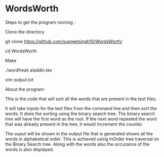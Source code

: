 # WordsWorth

Steps to get the program running :  

Clone the directory 

git clone https://github.com/supreetsingh10/WordsWorth/

cd WordsWorth 

Make 

./wordfreak aladdin.tex 

vim output.txt 


About the program: 

This is the code that will sort all the words that are present in the text files. 

It will take inputs for the text files from the command line and then sort the words. It does the sorting using the binary search tree. The binary search tree will 
have the first word as the root. If the next word repeated the word that was already present in the tree, it would increment the counter. 

The ouput will be shown in the output file that is generated shows all the words in alphabetical order. This is achieved using InOrder tree traversal on the Binary Search tree. Along with the words also the occurance of the words is also displayed. 
